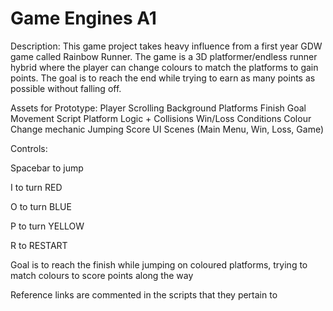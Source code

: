 # Game Engines A1

Description:
This game project takes heavy influence from a first year GDW game called Rainbow Runner. The game is a 3D platformer/endless runner hybrid where the player can change colours to match the platforms to gain points. The goal is to reach the end while trying to earn as many points as possible without falling off. 

Assets for Prototype: 
Player 
Scrolling Background
Platforms
Finish Goal
Movement Script
Platform Logic + Collisions
Win/Loss Conditions
Colour Change mechanic
Jumping
Score UI
Scenes (Main Menu, Win, Loss, Game)


Controls:

Spacebar to jump

I to turn RED

O to turn BLUE

P to turn YELLOW

R to RESTART

Goal is to reach the finish while jumping on coloured platforms, trying to match colours to score points along the way

Reference links are commented in the scripts that they pertain to
